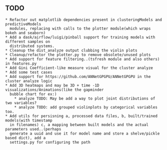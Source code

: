 ## TODO
	* Refactor out matplotlib dependencies present in clusteringModels and predictiveModels
	  modules, replacing with calls to the plotter module(which wraps bokeh and seaborn)
	* Add a dask/airflow/luigi/pinball support for training models with different samples on
	  distributed systems.
	* Cleanup the dist_analyze output clubbing the violin plots
	* Cleanup/refactor the plotter.py to remove obsolete/unused plots
	* Add support for feature filtering..(tsfresh module and also others) in features.py
	* Add Gini Coefficient-like measure visual for the cluster analyze
	* Add some test cases
	* Add support for https://github.com/ANNetGPGPU/ANNetGPGPU in the cluster analyze logic
	* Add 3D heatmaps and may be 3D + time -1D visualizations/Animations(like the gapminder
	  bubble chart for ex:)
    	* analyze TODO: May be add a way to plot joint distributions of two variables?
    	* analyze TODO: add grouped violinplots by categorical variables too.
	* Add utils for persisning a, processed data files, b, built/trained models(with timestamp
	  in filenames) c, a mapping between built models and the actual parameters used..(perhaps
	  generate a uuid and use it for model name and store a shelve/pickle based dict), add a
	  settings.py for configuring the path
